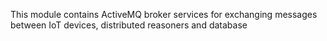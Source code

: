 This module contains ActiveMQ broker services for exchanging messages between IoT devices, distributed reasoners and database
